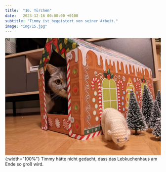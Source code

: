 ```yaml
---
title:  "16. Türchen"
date:   2023-12-16 00:00:00 +0100
subtitle: "Timmy ist begeistert von seiner Arbeit."
image: "img/15.jpg"
---
```


![Timmy](../img/15.jpg){:width="100%"}
Timmy hätte nicht gedacht, dass das Lebkuchenhaus am Ende so groß wird.